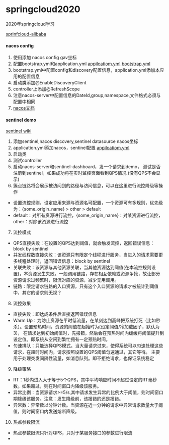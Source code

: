 # springcloud2020
2020年springcloud学习

[sprinfcloud-alibaba](https://spring-cloud-alibaba-group.github.io/github-pages/greenwich/spring-cloud-alibaba.html)
#### nacos config
1. 使用添加 nacos config gav坐标
2. 配置bootstrap.yml和application.yml
[appilcatiom.yml](cloudalibaba-nacos-config-client9004\src\main\resources\application.yml)
[bootstrap.yml](cloudalibaba-nacos-config-client9004\src\main\resources\bootstrap.yml)
3. bootstrap.yml中配置config和discovery配置信息，application.yml添加本应用的配置信息
4. 启动类添加@EnableDiscoveryClient
5. controller上添加@RefreshScope
6. 注意nacos-server中配置信息的DateId,group,namespace,文件格式必须与配置中相同
7. [nacos文档](https://nacos.io/zh-cn/docs/what-is-nacos.html)


#### sentinel demo
[sentinel wiki](https://github.com/alibaba/Sentinel/wiki/%E4%BB%8B%E7%BB%8D)
1. 添加sentinel,nacos discovery,sentinel datasource nacos坐标
2. application.yml添加nacos，sentinel配置 [appilcatiom.yml](cloudalibaba-sentinel-service8401\src\main\resources\application.yml)
3. 启动类
4. 测试controller
5. 启动nacos-server和sentinel-dashboard，发一个请求到demo，
测试是否注册到sentinel，如果成功将在实时监控页面看到QPS情况
(没有QPS不会显示)
6. 簇点链路将会展示被访问到的路径与访问信息，可以在这里进行流控降级等操作
 - 设置流控规则，设定应用来源与资源名可配置，一个资源可有多规则，优先级为：{some_origin_name} > other > default
 - default：对所有资源进行流控，{some_origin_name}：对某资源进行流控，other：对除该资源进行流控
7. 流控模式
 - QPS直接失败：在设置的QPS达到阈值，就会触发流控，返回错误信息：block by sentinel
 - 并发线程数直接失败：该资源只有限定个线程进行服务，当进入的请求需要更多线程处理时，返回错误信息：block by sentinel
 - 关联失败：该资源与其他资源关联，当其他资源达到阈值(在本流控规则设置)，本资源发生失败。一般调用链路，存在相互依赖或资源争抢，故让部分资源请求过频繁时，限流对应的资源，减少无用调用。
 - 链路：限定请求链路的入口资源，只有这个入口资源的请求才被统计到阈值中，其它的请求则无视？
8. 流控效果
 - 直接失败：即达成条件后直接返回错误信息
 - Warm Up：为防止资源在平时低流量，在某刻达到高峰把系统打死（比如秒杀）。设置预热时间，资源的阈值在起始时为(设定阈值/冷加载因子，默认为3)，
 在请求达到初始阈值时，先报错，然后会在预热时间内缓缓将阈值提升到设定值。即系统从空闲到繁忙拥有一定预热时间。
 - 匀速排队：只能选择QPS模式。当大量请求过来，使得系统可以匀速处理这些请求，在超时时间内，请求按照设置的QPS阈值匀速通过，其它等待。
 主要用于处理突发间隔性流量，如消息队列。即不拒绝请求，也保证系统稳定
9. 降级策略
 - RT：1秒内进入大于等于5个QPS，其中平均响应时间不超过设定的RT毫秒数。如果超过，则在时间窗口内降级该服务。
 - 异常比例：当资源请求>=5/s,其中请求发生异常的比例大于阈值，则时间窗口期降级该服务。注意：发生降级前，该报错的还是报错。
 - 异常数：异常数以分钟计数。当资源在近一分钟的请求中异常请求数量大于阈值，则时间窗口内发送熔断降级。
10. 热点参数限流
 - 热点参数限流只针对QPS，只对于某服务接口的参数进行限流
 - 
 